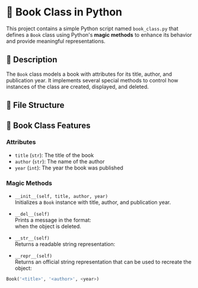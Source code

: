 # 📘 Book Class in Python

This project contains a simple Python script named `book_class.py` that defines a `Book` class using Python's **magic methods** to enhance its behavior and provide meaningful representations.

## 📝 Description

The `Book` class models a book with attributes for its title, author, and publication year. It implements several special methods to control how instances of the class are created, displayed, and deleted.

## 📁 File Structure


## 🔧 Book Class Features

### Attributes

- `title` (`str`): The title of the book
- `author` (`str`): The name of the author
- `year` (`int`): The year the book was published

### Magic Methods

- `__init__(self, title, author, year)`  
  Initializes a `Book` instance with title, author, and publication year.

- `__del__(self)`  
  Prints a message in the format:  
when the object is deleted.

- `__str__(self)`  
Returns a readable string representation:  


- `__repr__(self)`  
Returns an official string representation that can be used to recreate the object:  
```python
Book('<title>', '<author>', <year>)

